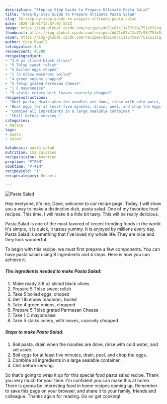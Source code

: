 ```yaml
---
description: "Step-by-Step Guide to Prepare Ultimate Pasta Salad"
title: "Step-by-Step Guide to Prepare Ultimate Pasta Salad"
slug: 56-step-by-step-guide-to-prepare-ultimate-pasta-salad
date: 2020-10-01T12:37:07.522Z
image: https://img-global.cpcdn.com/recipes/dd21c07c11a57c98/751x532cq70/pasta-salad-recipe-main-photo.jpg
thumbnail: https://img-global.cpcdn.com/recipes/dd21c07c11a57c98/751x532cq70/pasta-salad-recipe-main-photo.jpg
cover: https://img-global.cpcdn.com/recipes/dd21c07c11a57c98/751x532cq70/pasta-salad-recipe-main-photo.jpg
author: Cora Powell
ratingvalue: 4.8
reviewcount: 45208
recipeingredient:
- "3.8 oz sliced black olives"
- "5 Tblsp sweet relish"
- "5 boiled eggs choped"
- "1 lb elbow macaroni boiled"
- "4 green onions chopped"
- "5 Tblsp grated Parmesan Cheese"
- "1 C mayonnaise"
- "5 stalks celery with leaves coarsely chopped"
recipeinstructions:
- "Boil pasta, drain when the noodles are done, rinse with cold water, and set aside."
- "Boil eggs for at least five minutes, drain, peel, and chop the eggs."
- "Combine all ingredients in a large sealable container."
- "Chill before serving."
categories:
- Recipe
tags:
- pasta
- salad

katakunci: pasta salad 
nutrition: 151 calories
recipecuisine: American
preptime: "PT29M"
cooktime: "PT41M"
recipeyield: "1"
recipecategory: Dessert

---
```



![Pasta Salad](https://img-global.cpcdn.com/recipes/dd21c07c11a57c98/751x532cq70/pasta-salad-recipe-main-photo.jpg)

Hey everyone, it's me, Dave, welcome to our recipe page. Today, I will show you a way to make a distinctive dish, pasta salad. One of my favorites food recipes. This time, I will make it a little bit tasty. This will be really delicious.

Pasta Salad is one of the most favored of recent trending foods in the world. It's simple, it is quick, it tastes yummy. It is enjoyed by millions every day. Pasta Salad is something that I've loved my whole life. They are nice and they look wonderful.




To begin with this recipe, we must first prepare a few components. You can have pasta salad using 8 ingredients and 4 steps. Here is how you can achieve it.

<!--inarticleads1-->

##### The ingredients needed to make Pasta Salad:

1. Make ready 3.8 oz sliced black olives
1. Prepare 5 Tblsp sweet relish
1. Take 5 boiled eggs, choped
1. Get 1 lb elbow macaroni, boiled
1. Take 4 green onions, chopped
1. Prepare 5 Tblsp grated Parmesan Cheese
1. Take 1 C mayonnaise
1. Take 5 stalks celery, with leaves, coarsely chopped




<!--inarticleads2-->

##### Steps to make Pasta Salad:

1. Boil pasta, drain when the noodles are done, rinse with cold water, and set aside.
1. Boil eggs for at least five minutes, drain, peel, and chop the eggs.
1. Combine all ingredients in a large sealable container.
1. Chill before serving.




So that's going to wrap it up for this special food pasta salad recipe. Thank you very much for your time. I'm confident you can make this at home. There is gonna be interesting food in home recipes coming up. Remember to save this page on your browser, and share it to your family, friends and colleague. Thanks again for reading. Go on get cooking!
